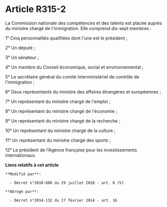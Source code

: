 # Article R315-2

La Commission nationale des compétences et des talents est placée auprès du ministre chargé de l'immigration. Elle comprend
dix-sept membres : 

1° Cinq personnalités qualifiées dont l'une est le président ; 

2° Un député ; 

3° Un sénateur ; 

4° Un membre du   Conseil économique, social et environnemental ; 

5° Le secrétaire général du comité interministériel de contrôle de l'immigration ; 

6° Deux représentants du ministre des affaires étrangères et européennes ; 

7° Un représentant du ministre chargé de l'emploi ; 

8° Un représentant du ministre chargé de l'économie ; 

9° Un représentant du ministre chargé de la recherche ; 

10° Un représentant du ministre chargé de la culture ; 

11° Un représentant du ministre chargé des sports ; 

12° Le président de l'Agence française pour les investissements internationaux.

**Liens relatifs à cet article**

	**Modifié par**:

	  - Décret n°2010-886 du 29 juillet 2010 - art. 6 (V)

	**Abrogé par**:

	  - Décret n°2014-132 du 17 février 2014 - art. 16
